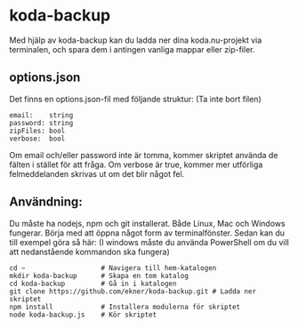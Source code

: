 # koda-backup
Med hjälp av koda-backup kan du ladda ner dina koda.nu-projekt via terminalen,
och spara dem i antingen vanliga mappar eller zip-filer.

## options.json

Det finns en options.json-fil med följande struktur: (Ta inte bort filen)

```
email:    string
password: string
zipFiles: bool
verbose:  bool
```

Om email och/eller password inte är tomma, kommer skriptet använda de fälten
i stället för att fråga. Om verbose är true, kommer mer utförliga felmeddelanden
skrivas ut om det blir något fel.

## Användning:

Du måste ha nodejs, npm och git installerat. Både Linux, Mac och Windows fungerar.
Börja med att öppna något form av terminalfönster. Sedan kan du till exempel göra så här:
(I windows måste du använda PowerShell om du vill att nedanstående kommandon ska fungera)

```
cd ~                   # Navigera till hem-katalogen
mkdir koda-backup      # Skapa en tom katalog
cd koda-backup         # Gå in i katalogen
git clone https://github.com/ekner/koda-backup.git # Ladda ner skriptet
npm install            # Installera modulerna för skriptet
node koda-backup.js    # Kör skriptet
```
